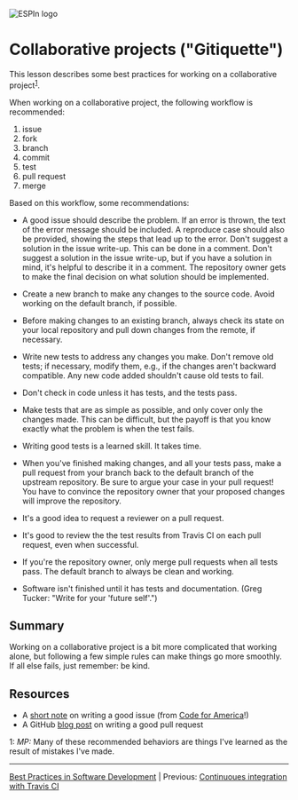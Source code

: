 ![ESPIn logo](../../media/ESPIn.png)

# Collaborative projects ("Gitiquette")

This lesson describes some best practices
for working on a collaborative project<sup>[1](#cp-fn1)</sup>.

When working on a collaborative project,
the following workflow is recommended:

1. issue
1. fork
1. branch
1. commit
1. test
1. pull request
1. merge

Based on this workflow, some recommendations:

* A good issue should describe the problem. If an error is thrown, the
  text of the error message should be included. A reproduce case
  should also be provided, showing the steps that lead up to the
  error. Don't suggest a solution in the issue write-up. This can be
  done in a comment. Don't suggest a solution in the issue write-up,
  but if you have a solution in mind, it's helpful to describe it in a
  comment. The repository owner gets to make the final decision on
  what solution should be implemented.

* Create a new branch to make any changes to the source code. Avoid
  working on the default branch, if possible.

* Before making changes to an existing branch, always check its state
  on your local repository and pull down changes from the remote, if
  necessary.

* Write new tests to address any changes you make. Don't remove old
  tests; if necessary, modify them, e.g., if the changes aren't
  backward compatible. Any new code added shouldn't cause old tests to
  fail.

* Don't check in code unless it has tests, and the tests pass.

* Make tests that are as simple as possible, and only cover only the
  changes made. This can be difficult, but the payoff is that you
  know exactly what the problem is when the test fails.

* Writing good tests is a learned skill. It takes time.

* When you've finished making changes, and all your tests pass, make
  a pull request from your branch back to the default branch of the
  upstream repository. Be sure to argue your case in your pull
  request! You have to convince the repository owner that your
  proposed changes will improve the repository.

* It's a good idea to request a reviewer on a pull request.

* It's good to review the the test results from Travis CI on each pull
  request, even when successful.

* If you're the repository owner, only merge pull requests when all
  tests pass. The default branch to always be clean and working.

* Software isn't finished until it has tests and documentation.
  (Greg Tucker: "Write for your 'future self'.")


## Summary

Working on a collaborative project is a bit more complicated
that working alone,
but following a few simple rules can make things go more smoothly.
If all else fails, just remember: be kind.


## Resources

* A [short note](https://github.com/codeforamerica/howto/blob/master/Good-GitHub-Issues.md) on writing a good issue (from [Code for America](https://www.codeforamerica.org/)!)
* A GitHub [blog post](https://github.blog/2015-01-21-how-to-write-the-perfect-pull-request/) on writing a good pull request


<a name="cp-fn1">1</a>: *MP:* Many of these recommended behaviors are
things I've learned as the result of mistakes I've made.

___

[Best Practices in Software Development](./index.md) |
Previous: [Continuoues integration with Travis CI](./continuous-integration.md)
